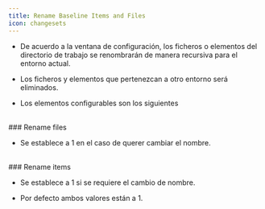 ```yaml
---
title: Rename Baseline Items and Files
icon: changesets
---
```


* De acuerdo a la ventana de configuración, los ficheros o elementos del directorio de trabajo se renombrarán de manera recursiva para el entorno actual.

* Los ficheros y elementos que pertenezcan a otro entorno será eliminados.

* Los elementos configurables son los siguientes

<br />
### Rename files

* Se establece a 1 en el caso de querer cambiar el nombre.

<br />
### Rename items

* Se establece a 1 si se requiere el cambio de nombre.


* Por defecto ambos valores están a 1.
